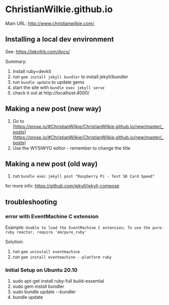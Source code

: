 # ChristianWilkie.github.io

Main URL: http://www.christianwilkie.com/


## Installing a local dev environment

See: https://jekyllrb.com/docs/

Summary:
1. Install ruby+devkit
2. run `gem install jekyll bundler` to install jekyll/bundler
3. run `bundle update` to update gems
4. start the site with `bundle exec jekyll serve`
5. check it out at http://localhost:4000/

## Making a new post (new way)

1. Go to [https://prose.io/#ChristianWilkie/ChristianWilkie.github.io/new/master/_posts](https://prose.io/#ChristianWilkie/ChristianWilkie.github.io/new/master/_posts)
2. Use the WYSIWYG editor - remember to change the title

## Making a new post (old way)

1. run `bundle exec jekyll post "Raspberry Pi - Test SD Card Speed"`

for more info: https://github.com/jekyll/jekyll-compose

## troubleshooting

### error with EventMachine C extension
Example: `Unable to load the EventMachine C extension; To use the pure-ruby reactor, require 'em/pure_ruby'`

Solution:
1. run `gem uninstall eventmachine`
2. run `gem install eventmachine --platform ruby`

### Initial Setup on Ubuntu 20.10
1. sudo apt-get install ruby-full build-essential
2. sudo gem install bundler
3. sudo bundle update --bundler
4. bundle update
